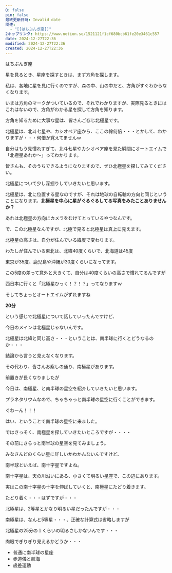 ```yaml
---
Q: false
pin: false
最終更新日時: Invalid date
関連:
  - "[[はちぶんぎ座]]"
2ホップリンク: https://www.notion.so/1521121f1cf680bcb61fe20e3461c557
date: 2024-12-27T22:36
modified: 2024-12-27T22:36
created: 2024-12-27T22:36
---
```

  

  

はちぶんぎ座

  

  

星を見るとき、星座を探すときは、まず方角を探します。

私は、各地に星を見に行くのですが、森の中、山の中だと、方角がすぐわからなくなります。

いまは方角のマークがついているので、それでわかりますが、実際見るときにはこれはないので、方角がわかる星を探して方角を知ります。

方角を知るために大事な星は、皆さんご存じ北極星です。

北極星は、北斗七星や、カシオペア座から、ここの線何倍・・・とかして、わかりますが・・・何倍か覚えてませんｗ

自分はもう見慣れすぎて、北斗七星やカシオペア座を見た瞬間にオートエイムで「北極星あれか～」ってわかります。

皆さんも、そのうちできるようになりますので、ぜひ北極星を探してみてください。

  

北極星について少し深掘りしていきたいと思います。

北極星は、北に位置する星なのですが、それは地球の自転軸の方向と同じということになります。**北極星を中心に星がぐるぐるしてる写真をみたことありませんか？**

あれは北極星の方向にカメラをむけてとっているやつなんです。

で、この北極星なんですが、北極で見ると北極星は真上に見えます。

北極星の高さは、自分が住んでいる緯度で変わります。

わたしが住んでいる東北は、北緯40度くらいで、北海道は45度

東京が35度、鹿児島や沖縄が30度くらいになってます。

この5度の差って意外と大きくて、自分は40度くらいの高さで慣れてるんですが

西日本に行くと「北極星ひっく！？！？」ってなりますｗ

そしてちょっとオートエイムがずれますね

  

**20分**

  

という感じで北極星について話していったんですけど、

今日のメインは北極星じゃないんです。

北極星は北緯と同じ高さ・・・ということは、南半球に行くとどうなるのか・・・

結論から言うと見えなくなります。

その代わり、皆さんお察しの通り、南極星があります。

  

前置きが長くなりましたが

今日は、南極星、と南半球の星空を紹介していきたいと思います。

  

プラネタリウムなので、ちゃちゃっと南半球の星空に行くことができます。

ぐわーん！！！

  

はい、ということで南半球の星空に来ました。

ではさっそく、南極星を探していきたいところですが・・・・

その前にさらっと南半球の星空を見てみましょう。

みなさんどのくらい星に詳しいかわかんないんですけど、

南半球といえば、南十字星ですよね。

南十字星は、天の川沿いにある、小さくて明るい星座で、この辺にあります。

実はこの南十字星の十字を伸ばしていくと、南極星にたどり着きます。

たどり着く・・・はずですが・・・

北極星は、2等星とかなり明るい星だったんですが・・・

南極星は、なんと5等星・・・、正確な計算式は省略しますが

北極星の25分の１くらいの明るさしかないんです・・・

肉眼でぎりぎり見えるかどうか・・・

  

  

- 普通に南半球の星座
- 赤道儀と航海
- 歳差運動